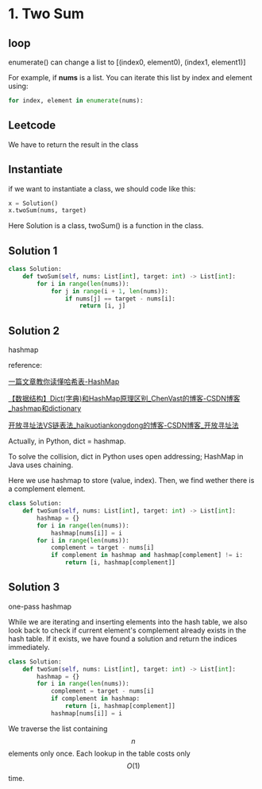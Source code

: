 # 1. Two Sum

## loop

enumerate() can change a list to [(index0, element0), (index1, element1)]

For example, if **nums** is a list. You can iterate this list by index and element using:

```python
for index, element in enumerate(nums):
```

## Leetcode

We have to return the result in the class

## Instantiate

if we want to instantiate a class, we should code like this:

```python
x = Solution()
x.twoSum(nums, target)
```

Here Solution is a class, twoSum() is a function in the class.

## Solution 1

```python
class Solution:
    def twoSum(self, nums: List[int], target: int) -> List[int]:
        for i in range(len(nums)):
            for j in range(i + 1, len(nums)):
                if nums[j] == target - nums[i]:
                    return [i, j]
```

## Solution 2

hashmap

reference:

[一篇文章教你读懂哈希表-HashMap](https://zhuanlan.zhihu.com/p/84327339)

[【数据结构】Dict(字典)和HashMap原理区别_ChenVast的博客-CSDN博客_hashmap和dictionary](https://blog.csdn.net/ChenVast/article/details/81451297)

[开放寻址法VS链表法_haikuotiankongdong的博客-CSDN博客_开放寻址法](https://blog.csdn.net/weixin_41563161/article/details/105104239)

Actually, in Python, dict = hashmap.

To solve the collision, dict in Python uses open addressing; HashMap in Java uses chaining.

Here we use hashmap to store (value, index). Then, we find wether there is a complement element.

```python
class Solution:
    def twoSum(self, nums: List[int], target: int) -> List[int]:
        hashmap = {}
        for i in range(len(nums)):
            hashmap[nums[i]] = i
        for i in range(len(nums)):
            complement = target - nums[i]
            if complement in hashmap and hashmap[complement] != i:
                return [i, hashmap[complement]]
```

## Solution 3

one-pass hashmap

While we are iterating and inserting elements into the hash table, we also look back to check if current element's complement already exists in the hash table. If it exists, we have found a solution and return the indices immediately.

```python
class Solution:
    def twoSum(self, nums: List[int], target: int) -> List[int]:
        hashmap = {}
        for i in range(len(nums)):
            complement = target - nums[i]
            if complement in hashmap:
                return [i, hashmap[complement]]
            hashmap[nums[i]] = i
```

We traverse the list containing $$n $$ elements only once. Each lookup in the table costs only $$O(1)$$ time.

